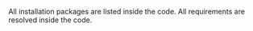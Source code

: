 All installation packages are listed inside the code. 
All requirements are resolved inside the code. 
